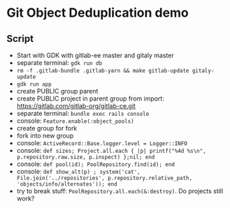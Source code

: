 # Git Object Deduplication demo

## Script

- Start with GDK with gitlab-ee master and gitaly master
- separate terminal: `gdk run db`
- `rm -f .gitlab-bundle .gitlab-yarn && make gitlab-update gitaly-update`
- `gdk run app`
- create PUBLIC group parent
- create PUBLIC project in parent group from import: https://gitlab.com/gitlab-org/gitlab-ce.git
- separate terminal: `bundle exec rails console`
- console:  `Feature.enable(:object_pools)`
- create group for fork
- fork into new group
- console: `ActiveRecord::Base.logger.level = Logger::INFO`
- console: `def sizes; Project.all.each { |p| printf("%4d %s\n", p.repository.raw.size, p.inspect) };nil; end`
- console: `def pool(id); PoolRepository.find(id); end`
- console: `def show_alt(p) ; system('cat', File.join('../repositories', p.repository.relative_path, 'objects/info/alternates')); end`
- try to break stuff: `PoolRepository.all.each(&:destroy)`. Do projects still work?


